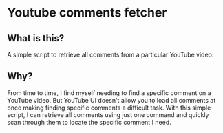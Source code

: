# Youtube comments fetcher

## What is this?

A simple script to retrieve all comments from a particular YouTube video.

## Why?

From time to time, I find myself needing to find a specific comment on a YouTube video. But YouTube UI doesn't allow you to load all comments at once making finding specific comments a difficult task. With this simple script, I can retrieve all comments using just one command and quickly scan through them to locate the specific comment I need.
